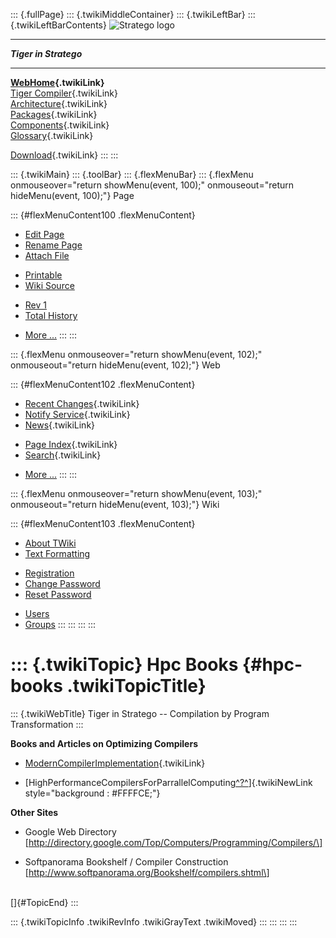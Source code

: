 ::: {.fullPage}
::: {.twikiMiddleContainer}
::: {.twikiLeftBar}
::: {.twikiLeftBarContents}
![Stratego
logo](../pub/Stratego/StrategoLogo/StrategoLogoTextlessWhite-100px.png)

------------------------------------------------------------------------

***Tiger in Stratego***

------------------------------------------------------------------------

**[WebHome](WebHome){.twikiLink}**\
[Tiger Compiler](TigerCompiler){.twikiLink}\
[Architecture](CompilerArchitecture){.twikiLink}\
[Packages](CompilerPackages){.twikiLink}\
[Components](CompilerComponent){.twikiLink}\
[Glossary](WebGlossary){.twikiLink}

[Download](DownloadAndInstallation){.twikiLink}
:::
:::

::: {.twikiMain}
::: {.toolBar}
::: {.flexMenuBar}
::: {.flexMenu onmouseover="return showMenu(event, 100);" onmouseout="return hideMenu(event, 100);"}
Page

::: {#flexMenuContent100 .flexMenuContent}
-   [Edit
    Page](http://www.program-transformation.org/edit/Tiger/HpcBooks?t=1536826697)
-   [Rename
    Page](http://www.program-transformation.org/rename/Tiger/HpcBooks)
-   [Attach
    File](http://www.program-transformation.org/attach/Tiger/HpcBooks)

<!-- -->

-   [Printable](http://www.program-transformation.org/view/Tiger/HpcBooks?skin=print.pattern)
-   [Wiki
    Source](http://www.program-transformation.org/view/Tiger/HpcBooks?skin=text&raw=on&contenttype=text/plain)

<!-- -->

-   [Rev
    1](http://www.program-transformation.org/view/Tiger/HpcBooks?rev=1.1)
-   [Total
    History](http://www.program-transformation.org/rdiff/Tiger/HpcBooks)

<!-- -->

-   [More
    \...](http://www.program-transformation.org/oops/Tiger/HpcBooks?template=oopsmore&param1=1.1&param2=1.1)
:::
:::

::: {.flexMenu onmouseover="return showMenu(event, 102);" onmouseout="return hideMenu(event, 102);"}
Web

::: {#flexMenuContent102 .flexMenuContent}
-   [Recent Changes](WebChanges){.twikiLink}
-   [Notify Service](WebNotify){.twikiLink}
-   [News](WebNews){.twikiLink}

<!-- -->

-   [Page Index](WebIndex){.twikiLink}
-   [Search](WebSearch){.twikiLink}

<!-- -->

-   [More
    \...](http://www.program-transformation.org/oops/Tiger/HpcBooks?template=oopsmore&param1=1.1&param2=1.1)
:::
:::

::: {.flexMenu onmouseover="return showMenu(event, 103);" onmouseout="return hideMenu(event, 103);"}
Wiki

::: {#flexMenuContent103 .flexMenuContent}
-   [About
    TWiki](http://www.program-transformation.org/view/TWiki/WebHome)
-   [Text
    Formatting](http://www.program-transformation.org/view/TWiki/TextFormattingRules)

<!-- -->

-   [Registration](http://www.program-transformation.org/view/TWiki/TWikiRegistration)
-   [Change
    Password](http://www.program-transformation.org/view/TWiki/ChangePassword)
-   [Reset
    Password](http://www.program-transformation.org/view/TWiki/ResetPassword)

<!-- -->

-   [Users](http://www.program-transformation.org/view/Main/TWikiUsers)
-   [Groups](http://www.program-transformation.org/view/Main/TWikiGroups)
:::
:::
:::
:::

::: {.twikiTopic}
Hpc Books {#hpc-books .twikiTopicTitle}
=========

::: {.twikiWebTitle}
Tiger in Stratego \-- Compilation by Program Transformation
:::

**Books and Articles on Optimizing Compilers**

-   [ModernCompilerImplementation](ModernCompilerImplementation){.twikiLink}

<!-- -->

-   [HighPerformanceCompilersForParrallelComputing[^?^](http://www.program-transformation.org/edit/Tiger/HighPerformanceCompilersForParrallelComputing?topicparent=Tiger.HpcBooks)]{.twikiNewLink
    style="background : #FFFFCE;"}

**Other Sites**

-   Google Web Directory
    \[http://directory.google.com/Top/Computers/Programming/Compilers/\]

<!-- -->

-   Softpanorama Bookshelf / Compiler Construction
    \[http://www.softpanorama.org/Bookshelf/compilers.shtml\]

\
[]{#TopicEnd}
:::

::: {.twikiTopicInfo .twikiRevInfo .twikiGrayText .twikiMoved}
:::
:::
:::
:::
